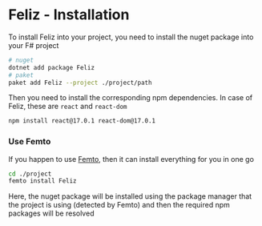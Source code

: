 # Feliz - Installation

To install Feliz into your project, you need to install the nuget package into your F# project
```bash
# nuget
dotnet add package Feliz
# paket
paket add Feliz --project ./project/path
```
Then you need to install the corresponding npm dependencies. In case of Feliz, these are `react` and `react-dom`
```bash
npm install react@17.0.1 react-dom@17.0.1
```

### Use Femto

If you happen to use [Femto](https://github.com/Zaid-Ajaj/Femto), then it can install everything for you in one go
```bash
cd ./project
femto install Feliz
```
Here, the nuget package will be installed using the package manager that the project is using (detected by Femto) and then the required npm packages will be resolved